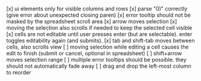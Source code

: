 [x] ui elements only for visible columns and rows
[x] parse "0)" correctly (give error about unexpected closing paren)
[x] error tooltip should not be masked by the spreadsheet scroll area
[x] arrow moves selection
[x] moving the selection also scrolls if needed to keep the selected cell visible
[x] cells are not editable until user presses enter (but are selectable). enter toggles editability again (and submits).
[x] tab and shift-tab moves between cells, also scrolls view
[ ] moving selection while editing a cell causes the edit to finish (submit or cancel, optional in spreadsheet)
[ ] shift+arrow moves selection range
[ ] multiple error tooltips should be possible. they should not automatically fade away
[ ] drag and drop the left-most column to reorder
